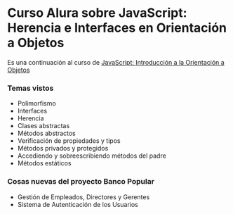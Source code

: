 # Curso Alura sobre JavaScript: Herencia e Interfaces en Orientación a Objetos

Es una continuación al curso de [JavaScript: Introducción a la Orientación a Objetos](https://github.com/stefifm/javascript-poo-alura-oracle)

### Temas vistos
- Polimorfismo
- Interfaces
- Herencia
- Clases abstractas
- Métodos abstractos
- Verificación de propiedades y tipos
- Métodos privados y protegidos
- Accediendo y sobreescribiendo métodos del padre
- Métodos estáticos

### Cosas nuevas del proyecto Banco Popular
- Gestión de Empleados, Directores y Gerentes
- Sistema de Autenticación de los Usuarios
